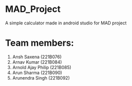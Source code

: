 # MAD_Project
A simple calculator made in android studio for MAD project
# Team members:
1. Ansh Saxena (221B076)
2. Arnav Kumar (221B084)
3. Arnold Ajay Philip (221B085)
4. Arun Sharma (221B090)
5. Arunendra Singh (221B092)

